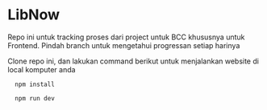 # LibNow

Repo ini untuk tracking proses dari project untuk BCC khususnya untuk Frontend. Pindah branch untuk mengetahui progressan setiap harinya

Clone repo ini, dan lakukan command berikut untuk menjalankan website di local komputer anda

```
  npm install
```

```
  npm run dev
```

